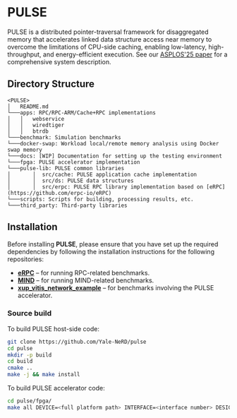 # PULSE


PULSE is a distributed pointer-traversal framework for disaggregated memory that accelerates linked data structure access near memory to overcome the limitations of CPU-side caching, enabling low-latency, high-throughput, and energy-efficient execution. See our [ASPLOS'25 paper](https://dl.acm.org/doi/10.1145/3669940.3707253) for a comprehensive system description.


## Directory Structure

```
<PULSE>
│   README.md
└───apps: RPC/RPC-ARM/Cache+RPC implementations
│   │   webservice
│   │   wiredtiger
│   │   btrdb
└───benchmark: Simulation benchmarks
└───docker-swap: Workload local/remote memory analysis using Docker swap memory
└───docs: [WIP] Documentation for setting up the testing environment
└───fpga: PULSE accelerator implementation
└───pulse-lib: PULSE common libraries
│       │  src/cache: PULSE application cache implementation
│       │  src/ds: PULSE data structures
│       │  src/erpc: PULSE RPC library implementation based on [eRPC](https://github.com/erpc-io/eRPC)
└───scripts: Scripts for building, processing results, etc.
└───third_party: Third-party libraries
```

## Installation

Before installing **PULSE**, please ensure that you have set up the required dependencies by following the installation instructions for the following repositories:

- [**eRPC**](https://github.com/erpc-io/eRPC) – for running RPC-related benchmarks.
- [**MIND**](https://github.com/Yale-NeRD/mind) – for running MIND-related benchmarks.
- [**xup_vitis_network_example**](https://github.com/Xilinx/xup_vitis_network_example) – for benchmarks involving the PULSE accelerator.


### Source build

To build PULSE host-side code:
```bash
git clone https://github.com/Yale-NeRD/pulse
cd pulse
mkdir -p build
cd build
cmake ..
make -j && make install
```
To build PULSE accelerator code:
```bash
cd pulse/fpga/
make all DEVICE=<full platform path> INTERFACE=<interface number> DESIGN=pc
```
